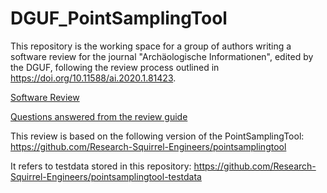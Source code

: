 # DGUF_PointSamplingTool

This repository is the working space for a group of authors writing a software review for the journal "Archäologische Informationen", edited by the DGUF, following the review process outlined in https://doi.org/10.11588/ai.2020.1.81423.

[Software Review](https://research-squirrel-engineers.github.io/DGUF_PointSamplingTool/Review_Draft.html)

[Questions answered from the review guide](https://research-squirrel-engineers.github.io/DGUF_PointSamplingTool/Draft.html)

This review is based on the following version of the PointSamplingTool: 
https://github.com/Research-Squirrel-Engineers/pointsamplingtool

It refers to testdata stored in this repository: 
https://github.com/Research-Squirrel-Engineers/pointsamplingtool-testdata
